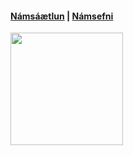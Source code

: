 #### [Námsáætlun](https://github.com/vefhonnun/21V/blob/main/VEF%C3%9E2VH05BU_V21-2.pdf) |  [Námsefni](https://github.com/vefhonnun/21V/wiki)

<img src="https://github.com/vefhonnun/21V/blob/main/S%C3%BDnid%C3%A6mi/img/21VHB-logo.jpg" width="180" height="180" />
